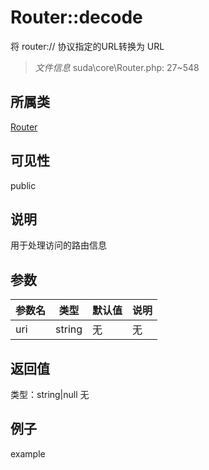 # Router::decode
将 router:// 协议指定的URL转换为 URL
> *文件信息* suda\core\Router.php: 27~548
## 所属类 

[Router](../Router.md)

## 可见性

  public  
## 说明

用于处理访问的路由信息

## 参数

| 参数名 | 类型 | 默认值 | 说明 |
|--------|-----|-------|-------|
| uri |  string | 无 | 无 |

## 返回值
类型：string|null
无

## 例子

example
